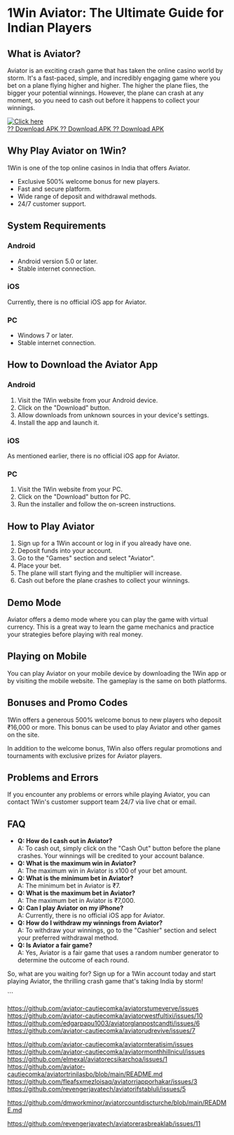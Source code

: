 # 1Win Aviator: The Ultimate Guide for Indian Players

## What is Aviator?

Aviator is an exciting crash game that has taken the online casino world
by storm. It\'s a fast-paced, simple, and incredibly engaging game where
you bet on a plane flying higher and higher. The higher the plane flies,
the bigger your potential winnings. However, the plane can crash at any
moment, so you need to cash out before it happens to collect your
winnings.

[![Click
here](https://readscoops.com/wp-content/uploads/2023/03/Readscoop-aviator-1-1.jpg)](https://traff.sbs/deff)\
[?? Download APK ?? Download APK ?? Download
APK](https://traff.sbs/deff)

## Why Play Aviator on 1Win?

1Win is one of the top online casinos in India that offers Aviator.

-   Exclusive 500% welcome bonus for new players.
-   Fast and secure platform.
-   Wide range of deposit and withdrawal methods.
-   24/7 customer support.

## System Requirements

### Android

-   Android version 5.0 or later.
-   Stable internet connection.

### iOS

Currently, there is no official iOS app for Aviator.

### PC

-   Windows 7 or later.
-   Stable internet connection.

## How to Download the Aviator App

### Android

1.  Visit the 1Win website from your Android device.
2.  Click on the "Download" button.
3.  Allow downloads from unknown sources in your device\'s settings.
4.  Install the app and launch it.

### iOS

As mentioned earlier, there is no official iOS app for Aviator.

### PC

1.  Visit the 1Win website from your PC.
2.  Click on the "Download" button for PC.
3.  Run the installer and follow the on-screen instructions.

## How to Play Aviator

1.  Sign up for a 1Win account or log in if you already have one.
2.  Deposit funds into your account.
3.  Go to the "Games" section and select "Aviator".
4.  Place your bet.
5.  The plane will start flying and the multiplier will increase.
6.  Cash out before the plane crashes to collect your winnings.

## Demo Mode

Aviator offers a demo mode where you can play the game with virtual
currency. This is a great way to learn the game mechanics and practice
your strategies before playing with real money.

## Playing on Mobile

You can play Aviator on your mobile device by downloading the 1Win app
or by visiting the mobile website. The gameplay is the same on both
platforms.

## Bonuses and Promo Codes

1Win offers a generous 500% welcome bonus to new players who deposit
₹16,000 or more. This bonus can be used to play Aviator and other games
on the site.

In addition to the welcome bonus, 1Win also offers regular promotions
and tournaments with exclusive prizes for Aviator players.

## Problems and Errors

If you encounter any problems or errors while playing Aviator, you can
contact 1Win\'s customer support team 24/7 via live chat or email.

## FAQ

-   **Q: How do I cash out in Aviator?**\
    A: To cash out, simply click on the "Cash Out" button before
    the plane crashes. Your winnings will be credited to your account
    balance.
-   **Q: What is the maximum win in Aviator?**\
    A: The maximum win in Aviator is x100 of your bet amount.
-   **Q: What is the minimum bet in Aviator?**\
    A: The minimum bet in Aviator is ₹7.
-   **Q: What is the maximum bet in Aviator?**\
    A: The maximum bet in Aviator is ₹7,000.
-   **Q: Can I play Aviator on my iPhone?**\
    A: Currently, there is no official iOS app for Aviator.
-   **Q: How do I withdraw my winnings from Aviator?**\
    A: To withdraw your winnings, go to the "Cashier" section and
    select your preferred withdrawal method.
-   **Q: Is Aviator a fair game?**\
    A: Yes, Aviator is a fair game that uses a random number generator
    to determine the outcome of each round.

So, what are you waiting for? Sign up for a 1Win account today and start
playing Aviator, the thrilling crash game that\'s taking India by storm!

\`\`\`

https://github.com/aviator-cautiecomka/aviatorstumeverve/issues
https://github.com/aviator-cautiecomka/aviatorwestfultixi/issues/10
https://github.com/edgarpapu1003/aviatorglanpostcandti/issues/6
https://github.com/aviator-cautiecomka/aviatorudrevive/issues/7

https://github.com/aviator-cautiecomka/aviatornteratisim/issues
https://github.com/aviator-cautiecomka/aviatormonthhillnicul/issues
https://github.com/elmexal/aviatorecsikarchoa/issues/1
https://github.com/aviator-cautiecomka/aviatortrinilasbo/blob/main/README.md
https://github.com/fleafsxmezloisaq/aviatorriapporhakar/issues/3
https://github.com/revengerjavatech/aviatorifstabluli/issues/5

https://github.com/dmworkminor/aviatorcountdiscturche/blob/main/README.md

https://github.com/revengerjavatech/aviatorerasbreaklab/issues/11
